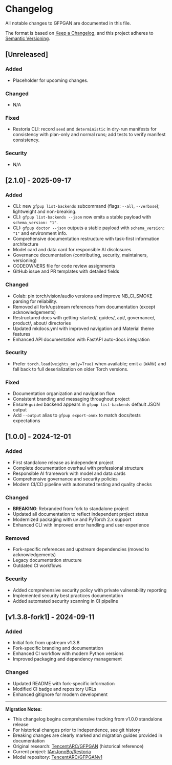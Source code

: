 <!-- markdownlint-disable MD024 -->
# Changelog

All notable changes to GFPGAN are documented in this file.

The format is based on [Keep a Changelog](https://keepachangelog.com/en/1.0.0/),
and this project adheres to [Semantic Versioning](https://semver.org/spec/v2.0.0.html).

## [Unreleased]

### Added

- Placeholder for upcoming changes.

### Changed

- N/A

### Fixed

- Restoria CLI: record `seed` and `deterministic` in dry-run manifests for
  consistency with plan-only and normal runs; add tests to verify manifest
  consistency.

### Security

- N/A

## [2.1.0] - 2025-09-17

### Added

- CLI: new `gfpup list-backends` subcommand (flags: `--all`, `--verbose`);
  lightweight and non-breaking.
- CLI: `gfpup list-backends --json` now emits a stable payload with
  `schema_version: "1"`.
- CLI: `gfpup doctor --json` outputs a stable payload with
  `schema_version: "1"` and environment info.
- Comprehensive documentation restructure with task-first information
  architecture
- Model card and data card for responsible AI disclosures
- Governance documentation (contributing, security, maintainers, versioning)
- CODEOWNERS file for code review assignments
- GitHub issue and PR templates with detailed fields

### Changed

- Colab: pin torch/vision/audio versions and improve NB_CI_SMOKE parsing for reliability.
- Removed all fork/upstream references from documentation (except acknowledgements)
- Restructured docs with getting-started/, guides/, api/, governance/, product/,
  about/ directories
- Updated mkdocs.yml with improved navigation and Material theme features
- Enhanced API documentation with FastAPI auto-docs integration

### Security

- Prefer `torch.load(weights_only=True)` when available; emit a `[WARN]` and
  fall back to full deserialization on older Torch versions.

### Fixed

- Documentation organization and navigation flow
- Consistent branding and messaging throughout project
- Ensure `guided` backend appears in `gfpup list-backends` default JSON output
- Add `--output` alias to `gfpup export-onnx` to match docs/tests expectations


## [1.0.0] - 2024-12-01

### Added

- First standalone release as independent project
- Complete documentation overhaul with professional structure
- Responsible AI framework with model and data cards
- Comprehensive governance and security policies
- Modern CI/CD pipeline with automated testing and quality checks

### Changed

- **BREAKING**: Rebranded from fork to standalone project
- Updated all documentation to reflect independent project status
- Modernized packaging with uv and PyTorch 2.x support
- Enhanced CLI with improved error handling and user experience

### Removed

- Fork-specific references and upstream dependencies (moved to acknowledgements)
- Legacy documentation structure
- Outdated CI workflows

### Security

- Added comprehensive security policy with private vulnerability reporting
- Implemented security best practices documentation
- Added automated security scanning in CI pipeline

## [v1.3.8-fork1] - 2024-09-11

### Added

- Initial fork from upstream v1.3.8
- Fork-specific branding and documentation
- Enhanced CI workflow with modern Python versions
- Improved packaging and dependency management

### Changed

- Updated README with fork-specific information
- Modified CI badge and repository URLs
- Enhanced gitignore for modern development

---

**Migration Notes:**

- This changelog begins comprehensive tracking from v1.0.0 standalone release
- For historical changes prior to independence, see git history
- Breaking changes are clearly marked and migration guides provided in documentation
- Original research: [TencentARC/GFPGAN](https://github.com/TencentARC/GFPGAN)
  (historical reference)
- Current project: [IAmJonoBo/Restoria](https://github.com/IAmJonoBo/Restoria)
- Model repository: [TencentARC/GFPGANv1](https://huggingface.co/TencentARC/GFPGANv1)
